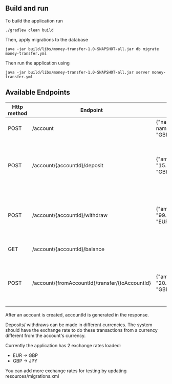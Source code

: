 ## Build and run
To build the application run
```
./gradlew clean build
```

Then, apply migrations to the database
```
java -jar build/libs/money-transfer-1.0-SNAPSHOT-all.jar db migrate money-transfer.yml
```

Then run the application using
```
java -jar build/libs/money-transfer-1.0-SNAPSHOT-all.jar server money-transfer.yml
```

## Available Endpoints

| Http method | Endpoint                                        | Request                                           | Description                                                    |
|-------------|-------------------------------------------------|---------------------------------------------------|----------------------------------------------------------------|
| POST        | /account                                        | {"name": "account name","currency": "GBP"}        | Create new account in the system                               |
| POST        | /account/{accountId}/deposit                    | {"amount": "15.67","currency": "GBP"}             | Make deposit request - transfers money to the provided account |
| POST        | /account/{accountId}/withdraw                   | {"amount": "99.00","currency": "EUR"}             | Make withdraw request - take money out of provided account     |
| GET         | /account/{accountId}/balance                    |                                                   | Get account's balance                                          |
| POST        | /account/{fromAccountId}/transfer/{toAccountId} | {"amount": "20.00","currency": "GBP" }            | Money transfer request - moves money between accounts          |

After an account is created, accountId is generated in the response.

Deposits/ withdraws can be made in different currencies.
The system should have the exchange rate to do these transactions from a currency different from the account's currency.

Currently the application has 2 exchange rates loaded:
* EUR -> GBP
* GBP -> JPY

You can add more exchange rates for testing by updating resources/migrations.xml